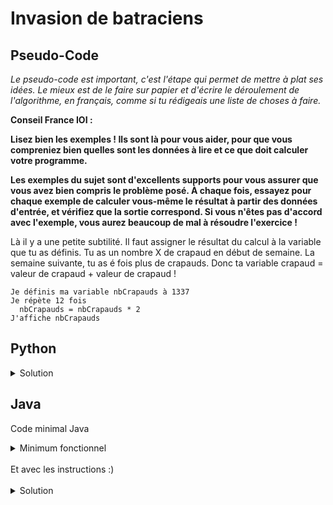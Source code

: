 # Invasion de batraciens

## Pseudo-Code

_Le pseudo-code est important, c'est l'étape qui permet de mettre à plat ses idées. Le mieux est de le faire sur papier et d'écrire le déroulement de l'algorithme, en français, comme si tu rédigeais une liste de choses à faire._

**Conseil France IOI :**

**Lisez bien les exemples ! Ils sont là pour vous aider, pour que vous compreniez bien quelles sont les données à lire et ce que doit calculer votre programme.**

**Les exemples du sujet sont d'excellents supports pour vous assurer que vous avez bien compris le problème posé. À chaque fois, essayez pour chaque exemple de calculer vous-même le résultat à partir des données d'entrée, et vérifiez que la sortie correspond. Si vous n'êtes pas d'accord avec l'exemple, vous aurez beaucoup de mal à résoudre l'exercice !**

Là il y a une petite subtilité. Il faut assigner le résultat du calcul à la variable que tu as définis. Tu as un nombre X de crapaud en début de semaine. La semaine suivante, tu as é fois plus de crapauds. Donc ta variable crapaud = valeur de crapaud + valeur de crapaud !

```
Je définis ma variable nbCrapauds à 1337
Je répète 12 fois
  nbCrapauds = nbCrapauds * 2
J'affiche nbCrapauds
```

## Python

<details>
  <summary>Solution</summary>

```Python
nbCrapauds = 1337
for loop in range(12):
    nbCrapauds = nbCrapauds * 2
print(nbCrapauds)
```

</details>

## Java

Code minimal Java

<details>
  <summary>Minimum fonctionnel</summary>

```Java
  class Main {
    public static void main(String[] args) {
      // ton code ici
    }
  }
```

</details>

</br>
Et avec les instructions :)
</br>
</br>

<details>
  <summary>Solution</summary>


```Java
class Main {
   public static void main(String[] args) {
      int nbCrapauds = 1337;
      for (int loop = 1; loop <= 12; loop = loop + 1) {
         nbCrapauds = nbCrapauds * 2;
      }
      System.out.println(nbCrapauds);
   }
}
```

</details>
